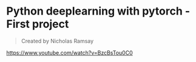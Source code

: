 # Python deeplearning with pytorch - First project
> Created by Nicholas Ramsay

https://www.youtube.com/watch?v=BzcBsTou0C0
